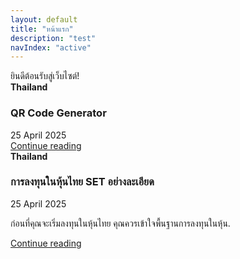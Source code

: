 ```yaml
---
layout: default
title: "หน้าแรก"
description: "test"
navIndex: "active"
---
```

<div class="col-md-12">ยินดีต้อนรับสู่เว็บไซต์!</div>

<div class="col-md-6">
    <div class="row g-0 border rounded overflow-hidden flex-md-row mb-4 shadow-sm h-md-250 position-relative">
        <div class="col p-4 d-flex flex-column position-static">
            <strong class="d-inline-block mb-2 text-primary-emphasis">Thailand</strong>
            <h3 class="mb-0">QR Code Generator</h3>
            <div class="mb-1 text-body-secondary">25 April 2025</div>
            <!-- <p class="card-text mb-auto">ก่อนที่คุณจะเริ่มลงทุนในหุ้นไทย คุณควรเข้าใจพื้นฐานการลงทุนในหุ้น.</p> -->
            <a href="/technology/qr-code-generator" class="icon-link gap-1 icon-link-hover stretched-link">
                Continue reading
            </a>
        </div>
    </div>
</div>

<div class="col-md-6">
    <div class="row g-0 border rounded overflow-hidden flex-md-row mb-4 shadow-sm h-md-250 position-relative">
        <div class="col p-4 d-flex flex-column position-static">
            <strong class="d-inline-block mb-2 text-primary-emphasis">Thailand</strong>
            <h3 class="mb-0">การลงทุนในหุ้นไทย SET อย่างละเอียด</h3>
            <div class="mb-1 text-body-secondary">25 April 2025</div>
            <p class="card-text mb-auto">ก่อนที่คุณจะเริ่มลงทุนในหุ้นไทย คุณควรเข้าใจพื้นฐานการลงทุนในหุ้น.</p>
            <a href="/investing/thai-set" class="icon-link gap-1 icon-link-hover stretched-link">
                Continue reading
            </a>
        </div>
    </div>
</div>
